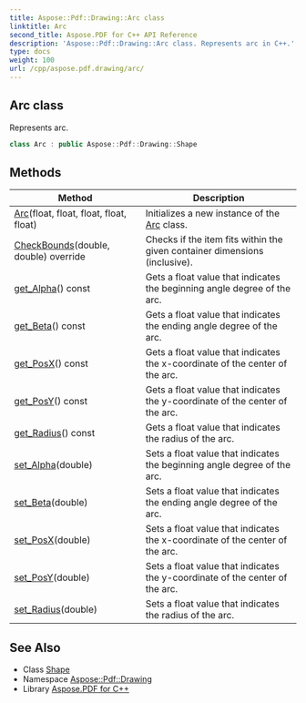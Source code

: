 ```yaml
---
title: Aspose::Pdf::Drawing::Arc class
linktitle: Arc
second_title: Aspose.PDF for C++ API Reference
description: 'Aspose::Pdf::Drawing::Arc class. Represents arc in C++.'
type: docs
weight: 100
url: /cpp/aspose.pdf.drawing/arc/
---
```

## Arc class


Represents arc.

```cpp
class Arc : public Aspose::Pdf::Drawing::Shape
```

## Methods

| Method | Description |
| --- | --- |
| [Arc](./arc/)(float, float, float, float, float) | Initializes a new instance of the [Arc](./) class. |
| [CheckBounds](./checkbounds/)(double, double) override | Checks if the item fits within the given container dimensions (inclusive). |
| [get_Alpha](./get_alpha/)() const | Gets a float value that indicates the beginning angle degree of the arc. |
| [get_Beta](./get_beta/)() const | Gets a float value that indicates the ending angle degree of the arc. |
| [get_PosX](./get_posx/)() const | Gets a float value that indicates the x-coordinate of the center of the arc. |
| [get_PosY](./get_posy/)() const | Gets a float value that indicates the y-coordinate of the center of the arc. |
| [get_Radius](./get_radius/)() const | Gets a float value that indicates the radius of the arc. |
| [set_Alpha](./set_alpha/)(double) | Sets a float value that indicates the beginning angle degree of the arc. |
| [set_Beta](./set_beta/)(double) | Sets a float value that indicates the ending angle degree of the arc. |
| [set_PosX](./set_posx/)(double) | Sets a float value that indicates the x-coordinate of the center of the arc. |
| [set_PosY](./set_posy/)(double) | Sets a float value that indicates the y-coordinate of the center of the arc. |
| [set_Radius](./set_radius/)(double) | Sets a float value that indicates the radius of the arc. |
## See Also

* Class [Shape](../shape/)
* Namespace [Aspose::Pdf::Drawing](../)
* Library [Aspose.PDF for C++](../../)
